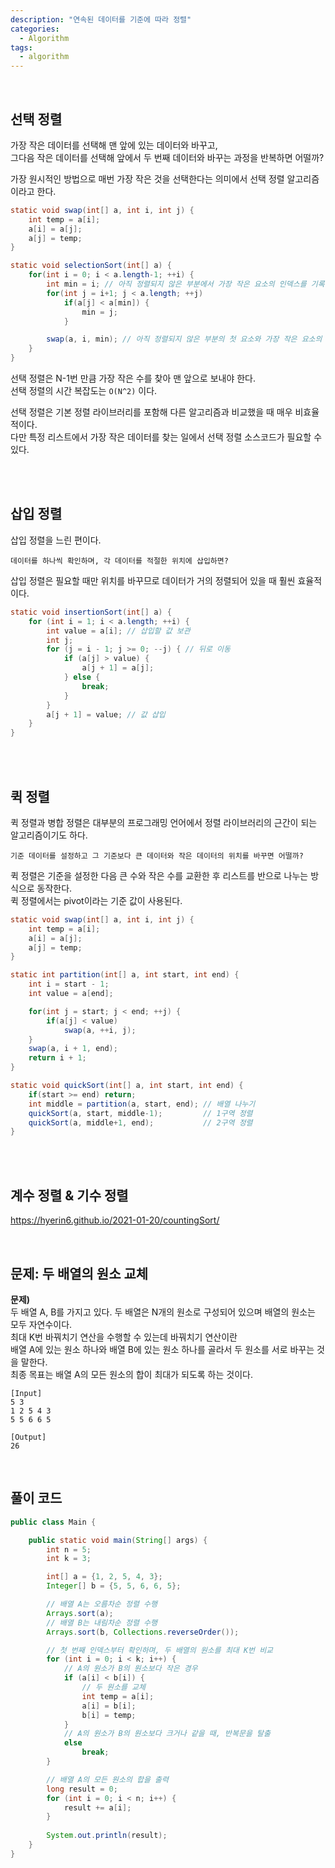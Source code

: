 ```yaml
---
description: "연속된 데이터를 기준에 따라 정렬"      
categories:
  - Algorithm
tags:
  - algorithm  
--- 
```


<br />

## 선택 정렬    
가장 작은 데이터를 선택해 맨 앞에 있는 데이터와 바꾸고,      
그다음 작은 데이터를 선택해 앞에서 두 번째 데이터와 바꾸는 과정을 반복하면 어떨까?        

가장 원시적인 방법으로 매번 가장 작은 것을 선택한다는 의미에서 선택 정렬 알고리즘이라고 한다.    

```java
static void swap(int[] a, int i, int j) {
	int temp = a[i];
	a[i] = a[j];
	a[j] = temp;
}

static void selectionSort(int[] a) {
	for(int i = 0; i < a.length-1; ++i) {
		int min = i; // 아직 정렬되지 않은 부분에서 가장 작은 요소의 인덱스를 기록한다. 
		for(int j = i+1; j < a.length; ++j) 
			if(a[j] < a[min]) {
				min = j;
			}

		swap(a, i, min); // 아직 정렬되지 않은 부분의 첫 요소와 가장 작은 요소의 자리를 바꾼다.
	}
}
```

선택 정렬은 N-1번 만큼 가장 작은 수를 찾아 맨 앞으로 보내야 한다.     
선택 정렬의 시간 복잡도는 `O(N^2)` 이다.    

선택 정렬은 기본 정렬 라이브러리를 포함해 다른 알고리즘과 비교했을 때 매우 비효율적이다.    
다만 특정 리스트에서 가장 작은 데이터를 찾는 일에서 선택 정렬 소스코드가 필요할 수 있다.    

<br />
<br />

## 삽입 정렬 
삽입 정렬을 느린 편이다.      

`데이터를 하나씩 확인하며, 각 데이터를 적절한 위치에 삽입하면?`  

삽입 정렬은 필요할 때만 위치를 바꾸므로 데이터가 거의 정렬되어 있을 때 훨씬 효율적이다. 


```java
static void insertionSort(int[] a) {
    for (int i = 1; i < a.length; ++i) {
		int value = a[i]; // 삽입할 값 보관
		int j;
		for (j = i - 1; j >= 0; --j) { // 뒤로 이동
			if (a[j] > value) {
				a[j + 1] = a[j];
			} else { 
			    break;
			}
		}
		a[j + 1] = value; // 값 삽입
	}
}
```


<br />
<br />

## 퀵 정렬 
퀵 정렬과 병합 정렬은 대부분의 프로그래밍 언어에서 정렬 라이브러리의 근간이 되는 알고리즘이기도 하다.

`기준 데이터를 설정하고 그 기준보다 큰 데이터와 작은 데이터의 위치를 바꾸면 어떨까?`   


퀵 정렬은 기준을 설정한 다음 큰 수와 작은 수를 교환한 후 리스트를 반으로 나누는 방식으로 동작한다.    
퀵 정렬에서는 pivot이라는 기준 값이 사용된다.    

```java
static void swap(int[] a, int i, int j) {
    int temp = a[i];
	a[i] = a[j];
	a[j] = temp;
}

static int partition(int[] a, int start, int end) {
	int i = start - 1;
	int value = a[end];

	for(int j = start; j < end; ++j) {
		if(a[j] < value) 
			swap(a, ++i, j);
	}
	swap(a, i + 1, end);
	return i + 1;
}

static void quickSort(int[] a, int start, int end) {
	if(start >= end) return;
	int middle = partition(a, start, end); // 배열 나누기
	quickSort(a, start, middle-1);         // 1구역 정렬
	quickSort(a, middle+1, end);           // 2구역 정렬
}
```

<br />
<br />

## 계수 정렬 & 기수 정렬
<https://hyerin6.github.io/2021-01-20/countingSort/>

<br />

## 문제: 두 배열의 원소 교체 
**문제)**  
두 배열 A, B를 가지고 있다. 두 배열은 N개의 원소로 구성되어 있으며 배열의 원소는 모두 자연수이다.    
최대 K번 바꿔치기 연산을 수행할 수 있는데 바꿔치기 연산이란     
배열 A에 있는 원소 하나와 배열 B에 있는 원소 하나를 골라서 두 원소를 서로 바꾸는 것을 말한다.     
최종 목표는 배열 A의 모든 원소의 합이 최대가 되도록 하는 것이다.   


```
[Input]
5 3 
1 2 5 4 3 
5 5 6 6 5

[Output]
26
```

<br />

## 풀이 코드 

```java
public class Main {

	public static void main(String[] args) {
		int n = 5;
		int k = 3;

		int[] a = {1, 2, 5, 4, 3};
		Integer[] b = {5, 5, 6, 6, 5};

		// 배열 A는 오름차순 정렬 수행
		Arrays.sort(a);
		// 배열 B는 내림차순 정렬 수행
		Arrays.sort(b, Collections.reverseOrder());

		// 첫 번째 인덱스부터 확인하며, 두 배열의 원소를 최대 K번 비교
		for (int i = 0; i < k; i++) {
			// A의 원소가 B의 원소보다 작은 경우
			if (a[i] < b[i]) {
				// 두 원소를 교체
				int temp = a[i];
				a[i] = b[i];
				b[i] = temp;
			}
			// A의 원소가 B의 원소보다 크거나 같을 때, 반복문을 탈출
			else
				break;
		}

		// 배열 A의 모든 원소의 합을 출력
		long result = 0;
		for (int i = 0; i < n; i++) {
			result += a[i];
		}
		
		System.out.println(result);
	}
}
```


<br />


